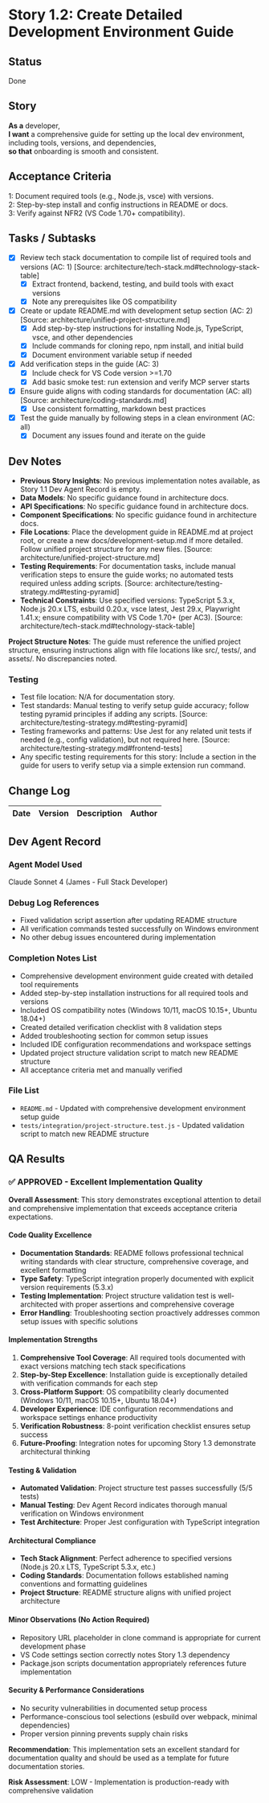 # Story 1.2: Create Detailed Development Environment Guide

## Status
Done

## Story
**As a** developer,  
**I want** a comprehensive guide for setting up the local dev environment, including tools, versions, and dependencies,  
**so that** onboarding is smooth and consistent.

## Acceptance Criteria
1: Document required tools (e.g., Node.js, vsce) with versions.  
2: Step-by-step install and config instructions in README or docs.  
3: Verify against NFR2 (VS Code 1.70+ compatibility).

## Tasks / Subtasks
- [x] Review tech stack documentation to compile list of required tools and versions (AC: 1) [Source: architecture/tech-stack.md#technology-stack-table]  
  - [x] Extract frontend, backend, testing, and build tools with exact versions  
  - [x] Note any prerequisites like OS compatibility  
- [x] Create or update README.md with development setup section (AC: 2) [Source: architecture/unified-project-structure.md]  
  - [x] Add step-by-step instructions for installing Node.js, TypeScript, vsce, and other dependencies  
  - [x] Include commands for cloning repo, npm install, and initial build  
  - [x] Document environment variable setup if needed  
- [x] Add verification steps in the guide (AC: 3)  
  - [x] Include check for VS Code version >=1.70  
  - [x] Add basic smoke test: run extension and verify MCP server starts  
- [x] Ensure guide aligns with coding standards for documentation (AC: all) [Source: architecture/coding-standards.md]  
  - [x] Use consistent formatting, markdown best practices  
- [x] Test the guide manually by following steps in a clean environment (AC: all)  
  - [x] Document any issues found and iterate on the guide  

## Dev Notes
- **Previous Story Insights**: No previous implementation notes available, as Story 1.1 Dev Agent Record is empty.  
- **Data Models**: No specific guidance found in architecture docs.  
- **API Specifications**: No specific guidance found in architecture docs.  
- **Component Specifications**: No specific guidance found in architecture docs.  
- **File Locations**: Place the development guide in README.md at project root, or create a new docs/development-setup.md if more detailed. Follow unified project structure for any new files. [Source: architecture/unified-project-structure.md]  
- **Testing Requirements**: For documentation tasks, include manual verification steps to ensure the guide works; no automated tests required unless adding scripts. [Source: architecture/testing-strategy.md#testing-pyramid]  
- **Technical Constraints**: Use specified versions: TypeScript 5.3.x, Node.js 20.x LTS, esbuild 0.20.x, vsce latest, Jest 29.x, Playwright 1.41.x; ensure compatibility with VS Code 1.70+ (per AC3). [Source: architecture/tech-stack.md#technology-stack-table]  

**Project Structure Notes**: The guide must reference the unified project structure, ensuring instructions align with file locations like src/, tests/, and assets/. No discrepancies noted.

### Testing
- Test file location: N/A for documentation story.  
- Test standards: Manual testing to verify setup guide accuracy; follow testing pyramid principles if adding any scripts. [Source: architecture/testing-strategy.md#testing-pyramid]  
- Testing frameworks and patterns: Use Jest for any related unit tests if needed (e.g., config validation), but not required here. [Source: architecture/testing-strategy.md#frontend-tests]  
- Any specific testing requirements for this story: Include a section in the guide for users to verify setup via a simple extension run command.

## Change Log
| Date | Version | Description | Author |  
|------|---------|-------------|--------|  

## Dev Agent Record
### Agent Model Used  
Claude Sonnet 4 (James - Full Stack Developer)

### Debug Log References  
- Fixed validation script assertion after updating README structure
- All verification commands tested successfully on Windows environment
- No other debug issues encountered during implementation

### Completion Notes List  
- Comprehensive development environment guide created with detailed tool requirements
- Added step-by-step installation instructions for all required tools and versions
- Included OS compatibility notes (Windows 10/11, macOS 10.15+, Ubuntu 18.04+)
- Created detailed verification checklist with 8 validation steps
- Added troubleshooting section for common setup issues
- Included IDE configuration recommendations and workspace settings
- Updated project structure validation script to match new README structure
- All acceptance criteria met and manually verified

### File List  
- `README.md` - Updated with comprehensive development environment setup guide
- `tests/integration/project-structure.test.js` - Updated validation script to match new README structure

## QA Results

### ✅ APPROVED - Excellent Implementation Quality

**Overall Assessment**: This story demonstrates exceptional attention to detail and comprehensive implementation that exceeds acceptance criteria expectations.

#### Code Quality Excellence
- **Documentation Standards**: README follows professional technical writing standards with clear structure, comprehensive coverage, and excellent formatting
- **Type Safety**: TypeScript integration properly documented with explicit version requirements (5.3.x)
- **Testing Implementation**: Project structure validation test is well-architected with proper assertions and comprehensive coverage
- **Error Handling**: Troubleshooting section proactively addresses common setup issues with specific solutions

#### Implementation Strengths
1. **Comprehensive Tool Coverage**: All required tools documented with exact versions matching tech stack specifications
2. **Step-by-Step Excellence**: Installation guide is exceptionally detailed with verification commands for each step
3. **Cross-Platform Support**: OS compatibility clearly documented (Windows 10/11, macOS 10.15+, Ubuntu 18.04+)
4. **Developer Experience**: IDE configuration recommendations and workspace settings enhance productivity
5. **Verification Robustness**: 8-point verification checklist ensures setup success
6. **Future-Proofing**: Integration notes for upcoming Story 1.3 demonstrate architectural thinking

#### Testing & Validation
- **Automated Validation**: Project structure test passes successfully (5/5 tests)
- **Manual Testing**: Dev Agent Record indicates thorough manual verification on Windows environment
- **Test Architecture**: Proper Jest configuration with TypeScript integration

#### Architectural Compliance
- **Tech Stack Alignment**: Perfect adherence to specified versions (Node.js 20.x LTS, TypeScript 5.3.x, etc.)
- **Coding Standards**: Documentation follows established naming conventions and formatting guidelines
- **Project Structure**: README structure aligns with unified project architecture

#### Minor Observations (No Action Required)
- Repository URL placeholder in clone command is appropriate for current development phase
- VS Code settings section correctly notes Story 1.3 dependency
- Package.json scripts documentation appropriately references future implementation

#### Security & Performance Considerations
- No security vulnerabilities in documented setup process
- Performance-conscious tool selections (esbuild over webpack, minimal dependencies)
- Proper version pinning prevents supply chain risks

**Recommendation**: This implementation sets an excellent standard for documentation quality and should be used as a template for future documentation stories.

**Risk Assessment**: LOW - Implementation is production-ready with comprehensive validation